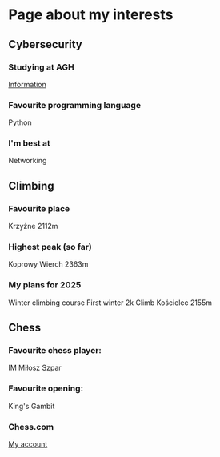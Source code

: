 # Page about my interests

## Cybersecurity
### Studying at AGH
[Information](https://sylabusy.agh.edu.pl/pl/1/2/20/1/4/4/113)
### Favourite programming language 
Python
### I'm best at
Networking

## Climbing
### Favourite place
Krzyżne 2112m
### Highest peak (so far)
Koprowy Wierch 2363m
### My plans for 2025
Winter climbing course
First winter 2k
Climb Kościelec 2155m

## Chess
### Favourite chess player: 
IM Miłosz Szpar
### Favourite opening:
King's Gambit
### Chess.com
[My account](https://www.chess.com/member/vakshare)
